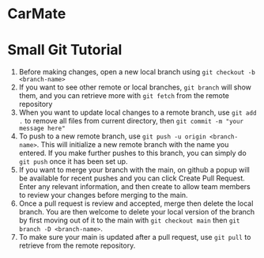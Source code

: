 # CarMate

# Small Git Tutorial 

1. Before making changes, open a new local branch using `git checkout -b <branch-name>`
2. If you want to see other remote or local branches, `git branch` will show them,
and you can retrieve more with `git fetch` from the remote repository
3. When you want to update local changes to a remote branch, use `git add .` to remove all files
from current directory, then `git commit -m "your message here"`
4. To push to a new remote branch, use `git push -u origin <branch-name>`. This will initialize
a new remote branch with the name you entered. If you make further pushes to this branch,
you can simply do `git push` once it has been set up.
5. If you want to merge your branch with the main, on github a popup will be available for recent pushes
and you can click Create Pull Request. Enter any relevant information, and then create to allow 
team members to review your changes before merging to the main.
6. Once a pull request is review and accepted, merge then delete the local branch. You are then
welcome to delete your local version of the branch by first moving out of it to the main
with `git checkout main` then `git branch -D <branch-name>`. 
7. To make sure your main is updated after a pull request, use `git pull` to retrieve from the
remote repository.
